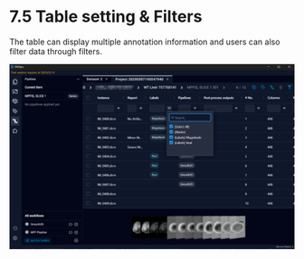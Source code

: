 # 7.5 Table setting & Filters

The table can display multiple annotation information and users can also filter data through filters.

![Image_48](../images/image_48.png)

